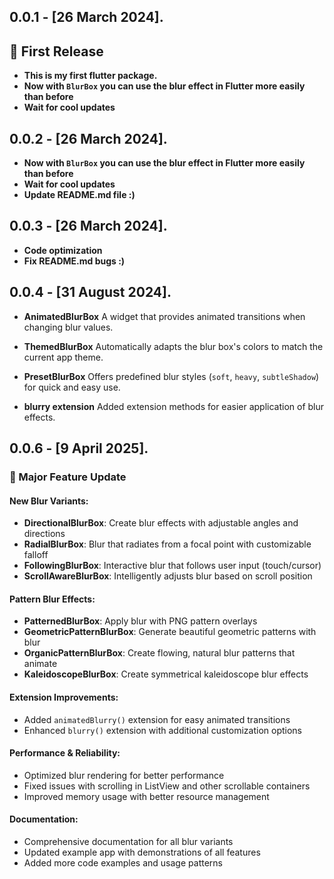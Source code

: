 ## 0.0.1 - [26 March 2024].

## 🎉 First Release
* **This is my first flutter package.**
* **Now with `BlurBox` you can use the blur effect in Flutter more easily than before**
* **Wait for cool updates**

## 0.0.2 - [26 March 2024].

* **Now with `BlurBox` you can use the blur effect in Flutter more easily than before**
* **Wait for cool updates**
* **Update README.md file :)**

## 0.0.3 - [26 March 2024].

* **Code optimization**
* **Fix README.md bugs :)**

## 0.0.4 - [31 August 2024].

* **AnimatedBlurBox**
A widget that provides animated transitions when changing blur values.

* **ThemedBlurBox**
Automatically adapts the blur box's colors to match the current app theme.

* **PresetBlurBox**
Offers predefined blur styles (`soft`, `heavy`, `subtleShadow`) for quick and easy use.

* **blurry extension**
Added extension methods for easier application of blur effects.

## 0.0.6 - [9 April 2025].

### 🚀 Major Feature Update

#### New Blur Variants:
* **DirectionalBlurBox**: Create blur effects with adjustable angles and directions
* **RadialBlurBox**: Blur that radiates from a focal point with customizable falloff
* **FollowingBlurBox**: Interactive blur that follows user input (touch/cursor)
* **ScrollAwareBlurBox**: Intelligently adjusts blur based on scroll position

#### Pattern Blur Effects:
* **PatternedBlurBox**: Apply blur with PNG pattern overlays
* **GeometricPatternBlurBox**: Generate beautiful geometric patterns with blur
* **OrganicPatternBlurBox**: Create flowing, natural blur patterns that animate
* **KaleidoscopeBlurBox**: Create symmetrical kaleidoscope blur effects

#### Extension Improvements:
* Added `animatedBlurry()` extension for easy animated transitions
* Enhanced `blurry()` extension with additional customization options

#### Performance & Reliability:
* Optimized blur rendering for better performance
* Fixed issues with scrolling in ListView and other scrollable containers
* Improved memory usage with better resource management

#### Documentation:
* Comprehensive documentation for all blur variants
* Updated example app with demonstrations of all features
* Added more code examples and usage patterns